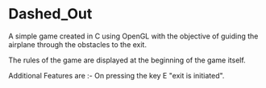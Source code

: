 # Dashed_Out
A  simple game created in C using OpenGL with the objective of guiding the airplane through the obstacles to the exit.

The rules of the game are displayed at the beginning of the game itself.

Additional Features are :- 
On pressing the key E "exit is initiated".
